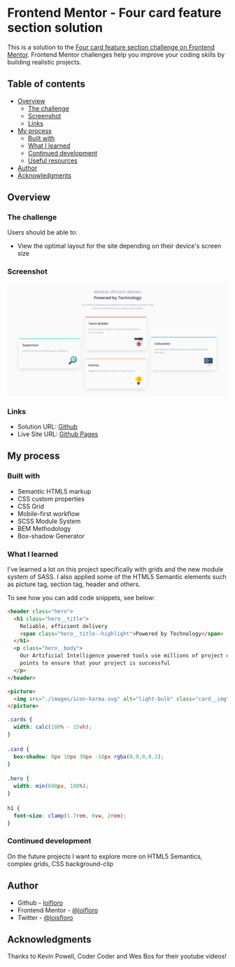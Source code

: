 # Frontend Mentor - Four card feature section solution

This is a solution to the [Four card feature section challenge on Frontend Mentor](https://www.frontendmentor.io/challenges/four-card-feature-section-weK1eFYK). Frontend Mentor challenges help you improve your coding skills by building realistic projects.

## Table of contents

- [Overview](#overview)
  - [The challenge](#the-challenge)
  - [Screenshot](#screenshot)
  - [Links](#links)
- [My process](#my-process)
  - [Built with](#built-with)
  - [What I learned](#what-i-learned)
  - [Continued development](#continued-development)
  - [Useful resources](#useful-resources)
- [Author](#author)
- [Acknowledgments](#acknowledgments)


## Overview

### The challenge

Users should be able to:

- View the optimal layout for the site depending on their device's screen size

### Screenshot

![](./dist/assets/images/screenshot.jpg)

### Links

- Solution URL: [Github](https://github.com/loifloro/four-card-feature-section/)
- Live Site URL: [Github Pages](https://loifloro.github.io/four-card-feature-section/dist/)

## My process

### Built with

- Semantic HTML5 markup
- CSS custom properties
- CSS Grid
- Mobile-first workflow
- SCSS Module System
- BEM Methodology
- Box-shadow Generator

### What I learned

I've learned a lot on this project specifically with grids and the new module system of SASS. I also applied some of the HTML5 Semantic elements such as picture tag, section tag, header and others.

To see how you can add code snippets, see below:

```html
<header class="hero">
  <h1 class="hero__title">
    Reliable, efficient delivery
    <span class="hero__title--highlight">Powered by Technology</span>
  </h1>
  <p class="hero__body">
    Our Artificial Intelligence powered tools use millions of project data
    points to ensure that your project is successful
  </p>
</header>
```

```html
<picture>
  <img src="./images/icon-karma.svg" alt="light-bulb" class="card__img" />
</picture>
```
```css
.cards {
  width: calc(100% - 15vh);
}

.card {
  box-shadow: 0px 10px 30px -10px rgba(0,0,0,0.2);
}

.hero {
  width: min(600px, 100%);
}

h1 {
  font-size: clamp(1.7rem, 6vw, 2rem);
}
```

### Continued development

On the future projects I want to explore more on HTML5 Semantics, complex grids, CSS background-clip


## Author

- Github - [loifloro](https://github.com/loifloro/)
- Frontend Mentor - [@loifloro](https://www.frontendmentor.io/profile/loifloro)
- Twitter - [@loisfloro](https://www.twitter.com/yourusername)

## Acknowledgments

Thanks to Kevin Powell, Coder Coder and Wes Bos for their youtube videos!